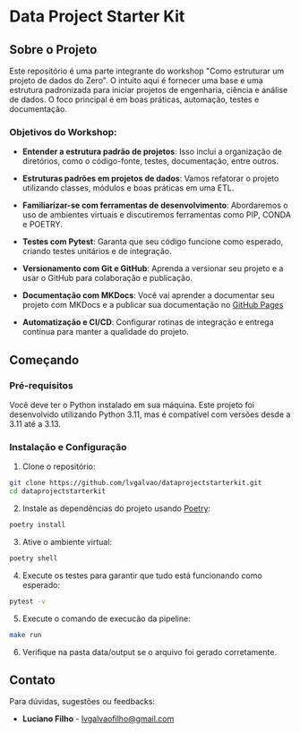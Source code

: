 # Data Project Starter Kit

## Sobre o Projeto

Este repositório é uma parte integrante do workshop "Como estruturar um projeto de dados do Zero". O intuito aqui é fornecer uma base e uma estrutura padronizada para iniciar projetos de engenharia, ciência e análise de dados. O foco principal é em boas práticas, automação, testes e documentação.

### Objetivos do Workshop:

* **Entender a estrutura padrão de projetos**: Isso inclui a organização de diretórios, como o código-fonte, testes, documentação, entre outros.

* **Estruturas padrões em projetos de dados**: Vamos refatorar o projeto utilizando classes, módulos e boas práticas em uma ETL.

* **Familiarizar-se com ferramentas de desenvolvimento**: Abordaremos o uso de ambientes virtuais e discutiremos ferramentas como PIP, CONDA e POETRY.

* **Testes com Pytest**: Garanta que seu código funcione como esperado, criando testes unitários e de integração.

* **Versionamento com Git e GitHub**: Aprenda a versionar seu projeto e a usar o GitHub para colaboração e publicação.

* **Documentação com MKDocs**: Você vai aprender a documentar seu projeto com MKDocs e a publicar sua documentação no [GitHub Pages](https://lvgalvao.github.io/DataProjectStarterKit/)

* **Automatização e CI/CD**: Configurar rotinas de integração e entrega contínua para manter a qualidade do projeto.


## Começando

### Pré-requisitos

Você deve ter o Python instalado em sua máquina. Este projeto foi desenvolvido utilizando Python 3.11, mas é compatível com versões desde a 3.11 até a 3.13.

### Instalação e Configuração

1. Clone o repositório:

```bash
git clone https://github.com/lvgalvao/dataprojectstarterkit.git
cd dataprojectstarterkit
```

2. Instale as dependências do projeto usando [Poetry](https://python-poetry.org/docs/):

```bash
poetry install
```

3. Ative o ambiente virtual:

```bash
poetry shell
```

4. Execute os testes para garantir que tudo está funcionando como esperado:

```bash
pytest -v
```

5. Execute o comando de execucão da pipeline:

```bash
make run
```

6. Verifique na pasta data/output se o arquivo foi gerado corretamente.

## Contato

Para dúvidas, sugestões ou feedbacks:

* **Luciano Filho** - [lvgalvaofilho@gmail.com](mailto:lvgalvaofilho@gmail.com)

